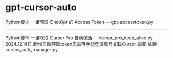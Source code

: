 # gpt-cursor-auto
Python脚本 一键获取 ChatGpt 的 Access Token    -- gpt-accesstoken.py
***********************************************************************************************
Python脚本 一键获取 Cursor Pro 自动保活        --  cursor_pro_keep_alive.py    
2024.12.14日 新增自动获取token无需再手动登录账号关联Cursor    需要 依赖 cursor_auth_manager.py 
